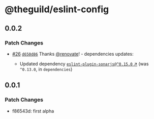 # @theguild/eslint-config

## 0.0.2

### Patch Changes

- [#26](https://github.com/the-guild-org/shared-config/pull/26) [`d650d86`](https://github.com/the-guild-org/shared-config/commit/d650d86fe164f52b17a0486ab8fcf721b205235e) Thanks [@renovate](https://github.com/apps/renovate)! - dependencies updates:

  - Updated dependency [`eslint-plugin-sonarjs@^0.15.0` ↗︎](https://www.npmjs.com/package/eslint-plugin-sonarjs/v/^0.15.0) (was `^0.13.0`, in `dependencies`)

## 0.0.1

### Patch Changes

- f86543d: first alpha
